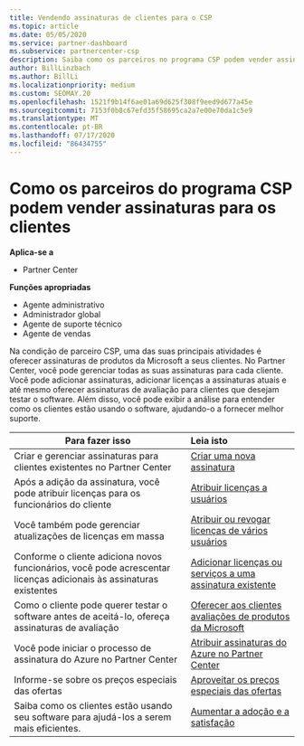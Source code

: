 ```yaml
---
title: Vendendo assinaturas de clientes para o CSP
ms.topic: article
ms.date: 05/05/2020
ms.service: partner-dashboard
ms.subservice: partnercenter-csp
description: Saiba como os parceiros no programa CSP podem vender assinaturas para os clientes e gerenciá-los por meio do Partner Center.
author: BillLinzbach
ms.author: BillLi
ms.localizationpriority: medium
ms.custom: SEOMAY.20
ms.openlocfilehash: 1521f9b14f6ae01a69d625f308f9eed9d677a45e
ms.sourcegitcommit: 7153f0b8c67efd35f58695ca2a7e00e70da1c5e9
ms.translationtype: MT
ms.contentlocale: pt-BR
ms.lasthandoff: 07/17/2020
ms.locfileid: "86434755"
---
```

# <a name="how-csp-program-partners-can-sell-subscriptions-to-customers"></a>Como os parceiros do programa CSP podem vender assinaturas para os clientes

**Aplica-se a**

-  Partner Center

**Funções apropriadas**

- Agente administrativo
- Administrador global
- Agente de suporte técnico
- Agente de vendas

Na condição de parceiro CSP, uma das suas principais atividades é oferecer assinaturas de produtos da Microsoft a seus clientes. No Partner Center, você pode gerenciar todas as suas assinaturas para cada cliente. Você pode adicionar assinaturas, adicionar licenças a assinaturas atuais e até mesmo oferecer assinaturas de avaliação para clientes que desejam testar o software. Além disso, você pode exibir a análise para entender como os clientes estão usando o software, ajudando-o a fornecer melhor suporte.

|**Para fazer isso**   |**Leia isto**   |
|----------------------|:----------------------|
|Criar e gerenciar assinaturas para clientes existentes no Partner Center|[Criar uma nova assinatura](create-a-new-subscription.md)|
|Após a adição da assinatura, você pode atribuir licenças para os funcionários do cliente  |[Atribuir licenças a usuários](assign-licenses-to-users.md)|
|Você também pode gerenciar atualizações de licenças em massa   |[Atribuir ou revogar licenças de vários usuários](bulk-license-provisioning-for-multiple-users.md)|
|Conforme o cliente adiciona novos funcionários, você pode acrescentar licenças adicionais às assinaturas existentes   |[Adicionar licenças ou serviços a uma assinatura existente](add-licenses-or-services-to-an-existing-subscription.md)|
|Como o cliente pode querer testar o software antes de aceitá-lo, ofereça assinaturas de avaliação    |[Oferecer aos clientes avaliações de produtos da Microsoft](offer-your-customers-trials-of-microsoft-products.md)|
|Você pode iniciar o processo de assinatura do Azure no Partner Center   |[Atribuir assinaturas do Azure no Partner Center](assign-azure-subscriptions.md)|
|Informe-se sobre os preços especiais das ofertas   |[Aproveitar os preços especiais das ofertas](get-special-pricing-for-offers.md)|
|Saiba como os clientes estão usando seu software para ajudá-los a serem mais eficientes.   | [Aumentar a adoção e a satisfação](increasing-adoption-and-satisfaction.md)   |

